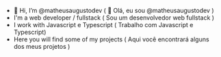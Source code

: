 - 👋 Hi, I’m @matheusaugustodev ( 👋 Olá, eu sou @matheusaugustodev )
- I'm a web developer / fullstack ( Sou um desenvolvedor web fullstack )
- I work with Javascript e Typescript ( Trabalho com Javascript e Typescript)
- Here you will find some of my projects ( Aqui você encontrará alguns dos meus projetos )
